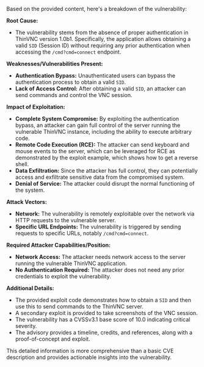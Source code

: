 Based on the provided content, here's a breakdown of the vulnerability:

**Root Cause:**

*   The vulnerability stems from the absence of proper authentication in ThinVNC version 1.0b1. Specifically, the application allows obtaining a valid `SID` (Session ID) without requiring any prior authentication when accessing the `/cmd?cmd=connect` endpoint.

**Weaknesses/Vulnerabilities Present:**

*   **Authentication Bypass:** Unauthenticated users can bypass the authentication process to obtain a valid `SID`.
*   **Lack of Access Control:**  After obtaining a valid `SID`, an attacker can send commands and control the VNC session.

**Impact of Exploitation:**

*   **Complete System Compromise:**  By exploiting the authentication bypass, an attacker can gain full control of the server running the vulnerable ThinVNC instance, including the ability to execute arbitrary code.
*   **Remote Code Execution (RCE):** The attacker can send keyboard and mouse events to the server, which can be leveraged for RCE as demonstrated by the exploit example, which shows how to get a reverse shell.
*   **Data Exfiltration:** Since the attacker has full control, they can potentially access and exfiltrate sensitive data from the compromised system.
*   **Denial of Service:** The attacker could disrupt the normal functioning of the system.

**Attack Vectors:**

*   **Network:** The vulnerability is remotely exploitable over the network via HTTP requests to the vulnerable server.
*   **Specific URL Endpoints:** The vulnerability is triggered by sending requests to specific URLs, notably `/cmd?cmd=connect`.

**Required Attacker Capabilities/Position:**

*   **Network Access:** The attacker needs network access to the server running the vulnerable ThinVNC application.
*   **No Authentication Required:** The attacker does not need any prior credentials to exploit the vulnerability.

**Additional Details:**

* The provided exploit code demonstrates how to obtain a `SID` and then use this to send commands to the ThinVNC server.
* A secondary exploit is provided to take screenshots of the VNC session.
* The vulnerability has a CVSSv3.1 base score of 10.0 indicating critical severity.
* The advisory provides a timeline, credits, and references, along with a proof-of-concept and exploit.

This detailed information is more comprehensive than a basic CVE description and provides actionable insights into the vulnerability.